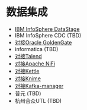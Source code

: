 <!-- ex_nonav -->

# 数据集成

* [IBM InfoSphere DataStage](Using_IBM_InfoSphere_DataStage_with_FusionInsight.md)
* IBM InfoSphere CDC (TBD)
* [对接Oracle GoldenGate](Using_Oracle_GoldenGate_with_FusionInsight.md)
* informatica (TBD)
* [对接Talend](Using_Talend_with_FusionInsight.md)
* [对接Apache NiFi](Using_Nifi_1.7.1_with_FusionInsight_HD_C80spc200.md)
* [对接Kettle](Using_Kettle_6.1_with_FusionInsight_HD_C60U10.md)
* [对接Knime](Using_Knime_3.6.1_with_FusionInsight_HD_C80SPC200.md)
* [对接Kafka-manager](Using_kafka-manager_with_FusionInsight_HD_C80SPC200.md)
* 普元 (TBD)
* 杭州合众UTL (TBD)

